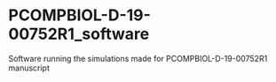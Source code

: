 # PCOMPBIOL-D-19-00752R1_software
Software running the simulations made for PCOMPBIOL-D-19-00752R1 manuscript
